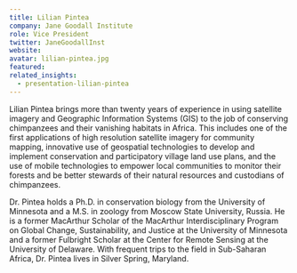 ```yaml
---
title: Lilian Pintea
company: Jane Goodall Institute
role: Vice President
twitter: JaneGoodallInst
website: 
avatar: lilian-pintea.jpg
featured:
related_insights:
  - presentation-lilian-pintea
---
```

Lilian Pintea brings more than twenty years of experience in using satellite imagery and Geographic Information Systems (GIS) to the job of conserving chimpanzees and their vanishing habitats in Africa. This includes one of the first applications of high resolution satellite imagery for community mapping, innovative use of geospatial technologies to develop and implement conservation and participatory village land use plans, and the use of mobile technologies to empower local communities to monitor their forests and be better stewards of their natural resources and custodians of chimpanzees.

Dr. Pintea holds a Ph.D. in conservation biology from the University of Minnesota and a M.S. in zoology from Moscow State University, Russia. He is a former MacArthur Scholar of the MacArthur Interdisciplinary Program on Global Change, Sustainability, and Justice at the University of Minnesota and a former Fulbright Scholar at the Center for Remote Sensing at the University of Delaware. With frequent trips to the field in Sub-Saharan Africa, Dr. Pintea lives in Silver Spring, Maryland.
